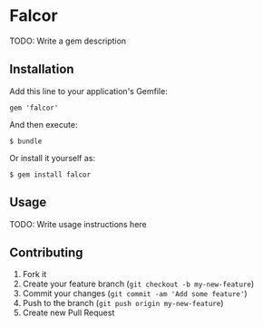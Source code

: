 # Falcor

TODO: Write a gem description

## Installation

Add this line to your application's Gemfile:

    gem 'falcor'

And then execute:

    $ bundle

Or install it yourself as:

    $ gem install falcor

## Usage

TODO: Write usage instructions here

## Contributing

1. Fork it
2. Create your feature branch (`git checkout -b my-new-feature`)
3. Commit your changes (`git commit -am 'Add some feature'`)
4. Push to the branch (`git push origin my-new-feature`)
5. Create new Pull Request
